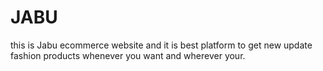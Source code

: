 # JABU
this is Jabu ecommerce website and it is best platform to
get new update fashion products whenever you want and wherever your.
